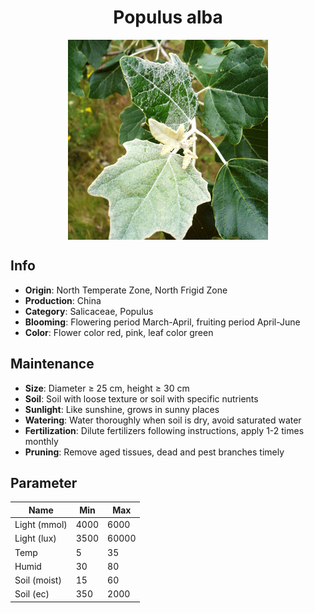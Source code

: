 <h1 align='center'>Populus alba</h1>
<p align="center">
    <img 
        align='center'
        width='320'
        src="../images/populus alba.png" 
        alt='Populus alba' />
</p>

## Info

 - **Origin**: North Temperate Zone, North Frigid Zone
 - **Production**: China
 - **Category**: Salicaceae, Populus
 - **Blooming**: Flowering period March-April, fruiting period April-June
 - **Color**: Flower color red, pink, leaf color green

## Maintenance

 - **Size**: Diameter ≥ 25 cm, height ≥ 30 cm
 - **Soil**: Soil with loose texture or soil with specific nutrients
 - **Sunlight**: Like sunshine, grows in sunny places
 - **Watering**: Water thoroughly when soil is dry, avoid saturated water
 - **Fertilization**: Dilute fertilizers following instructions, apply 1-2 times monthly
 - **Pruning**: Remove aged tissues, dead and pest branches timely

## Parameter

| Name         | Min  | Max   |
|--------------|------|-------|
| Light (mmol) | 4000 | 6000  |
| Light (lux)  | 3500 | 60000 |
| Temp         | 5    | 35    |
| Humid        | 30   | 80    |
| Soil (moist) | 15   | 60    |
| Soil (ec)    | 350  | 2000  |
